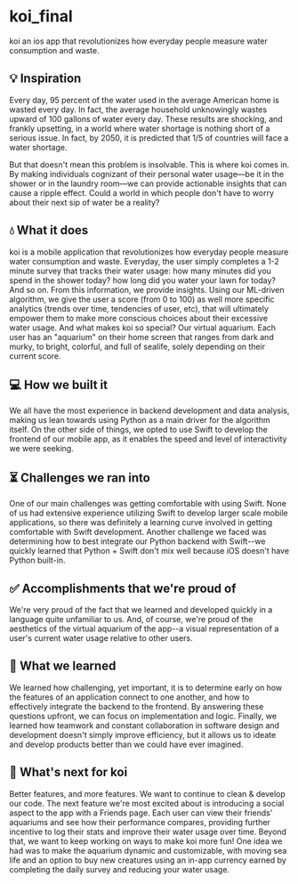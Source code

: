 # koi_final
koi
an ios app that revolutionizes how everyday people measure water consumption and waste.

## 💡 Inspiration
Every day, 95 percent of the water used in the average American home is wasted every day. In fact, the average household unknowingly wastes upward of 100 gallons of water every day. These results are shocking, and frankly upsetting, in a world where water shortage is nothing short of a serious issue. In fact, by 2050, it is predicted that 1/5 of countries will face a water shortage.

But that doesn't mean this problem is insolvable. This is where koi comes in. By making individuals cognizant of their personal water usage—be it in the shower or in the laundry room—we can provide actionable insights that can cause a ripple effect. Could a world in which people don't have to worry about their next sip of water be a reality?

## 💧 What it does
koi is a mobile application that revolutionizes how everyday people measure water consumption and waste. Everyday, the user simply completes a 1-2 minute survey that tracks their water usage: how many minutes did you spend in the shower today? how long did you water your lawn for today? And so on. From this information, we provide insights. Using our ML-driven algorithm, we give the user a score (from 0 to 100) as well more specific analytics (trends over time, tendencies of user, etc), that will ultimately empower them to make more conscious choices about their excessive water usage. And what makes koi so special? Our virtual aquarium. Each user has an "aquarium" on their home screen that ranges from dark and murky, to bright, colorful, and full of sealife, solely depending on their current score.

## 💻 How we built it
We all have the most experience in backend development and data analysis, making us lean towards using Python as a main driver for the algorithm itself. On the other side of things, we opted to use Swift to develop the frontend of our mobile app, as it enables the speed and level of interactivity we were seeking.

## ⏳ Challenges we ran into
One of our main challenges was getting comfortable with using Swift. None of us had extensive experience utilizing Swift to develop larger scale mobile applications, so there was definitely a learning curve involved in getting comfortable with Swift development. Another challenge we faced was determining how to best integrate our Python backend with Swift--we quickly learned that Python + Swift don't mix well because iOS doesn't have Python built-in.

## ✅ Accomplishments that we're proud of
We're very proud of the fact that we learned and developed quickly in a language quite unfamiliar to us. And, of course, we're proud of the aesthetics of the virtual aquarium of the app--a visual representation of a user's current water usage relative to other users.

## 🤔 What we learned
We learned how challenging, yet important, it is to determine early on how the features of an application connect to one another, and how to effectively integrate the backend to the frontend. By answering these questions upfront, we can focus on implementation and logic. Finally, we learned how teamwork and constant collaboration in software design and development doesn't simply improve efficiency, but it allows us to ideate and develop products better than we could have ever imagined.

## 🌊 What's next for koi
Better features, and more features. We want to continue to clean & develop our code. The next feature we're most excited about is introducing a social aspect to the app with a Friends page. Each user can view their friends' aquariums and see how their performance compares, providing further incentive to log their stats and improve their water usage over time. Beyond that, we want to keep working on ways to make koi more fun! One idea we had was to make the aquarium dynamic and customizable, with moving sea life and an option to buy new creatures using an in-app currency earned by completing the daily survey and reducing your water usage.
